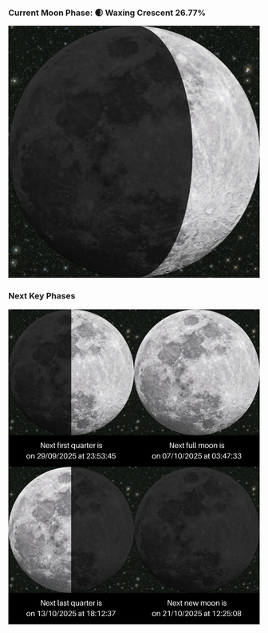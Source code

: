 ### Current Moon Phase: 🌒 Waxing Crescent 26.77%
![Moon Phase](moonphase.png)
### Next Key Phases
![Gallery](gallery.png)